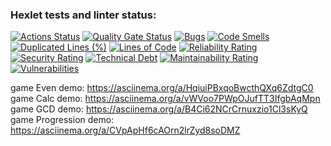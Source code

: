 ### Hexlet tests and linter status:
[![Actions Status](https://github.com/Lirk133/java-project-61/actions/workflows/hexlet-check.yml/badge.svg)](https://github.com/Lirk133/java-project-61/actions)
[![Quality Gate Status](https://sonarcloud.io/api/project_badges/measure?project=Lirk133_java-project-61&metric=alert_status)](https://sonarcloud.io/summary/new_code?id=Lirk133_java-project-61)
[![Bugs](https://sonarcloud.io/api/project_badges/measure?project=Lirk133_java-project-61&metric=bugs)](https://sonarcloud.io/summary/new_code?id=Lirk133_java-project-61)
[![Code Smells](https://sonarcloud.io/api/project_badges/measure?project=Lirk133_java-project-61&metric=code_smells)](https://sonarcloud.io/summary/new_code?id=Lirk133_java-project-61)
[![Duplicated Lines (%)](https://sonarcloud.io/api/project_badges/measure?project=Lirk133_java-project-61&metric=duplicated_lines_density)](https://sonarcloud.io/summary/new_code?id=Lirk133_java-project-61)
[![Lines of Code](https://sonarcloud.io/api/project_badges/measure?project=Lirk133_java-project-61&metric=ncloc)](https://sonarcloud.io/summary/new_code?id=Lirk133_java-project-61)
[![Reliability Rating](https://sonarcloud.io/api/project_badges/measure?project=Lirk133_java-project-61&metric=reliability_rating)](https://sonarcloud.io/summary/new_code?id=Lirk133_java-project-61)
[![Security Rating](https://sonarcloud.io/api/project_badges/measure?project=Lirk133_java-project-61&metric=security_rating)](https://sonarcloud.io/summary/new_code?id=Lirk133_java-project-61)
[![Technical Debt](https://sonarcloud.io/api/project_badges/measure?project=Lirk133_java-project-61&metric=sqale_index)](https://sonarcloud.io/summary/new_code?id=Lirk133_java-project-61)
[![Maintainability Rating](https://sonarcloud.io/api/project_badges/measure?project=Lirk133_java-project-61&metric=sqale_rating)](https://sonarcloud.io/summary/new_code?id=Lirk133_java-project-61)
[![Vulnerabilities](https://sonarcloud.io/api/project_badges/measure?project=Lirk133_java-project-61&metric=vulnerabilities)](https://sonarcloud.io/summary/new_code?id=Lirk133_java-project-61)

game Even demo: https://asciinema.org/a/HqiuiPBxqoBwcthQXq6ZdtgC0
game Calc demo: https://asciinema.org/a/vWVoo7PWpOJufTT3IfgbAqMpn
game GCD demo: https://asciinema.org/a/B4Ci62NCrCrnuxzio1Cl3sKyQ
game Progression demo: https://asciinema.org/a/CVpApHf6cAOrn2lrZyd8soDMZ
